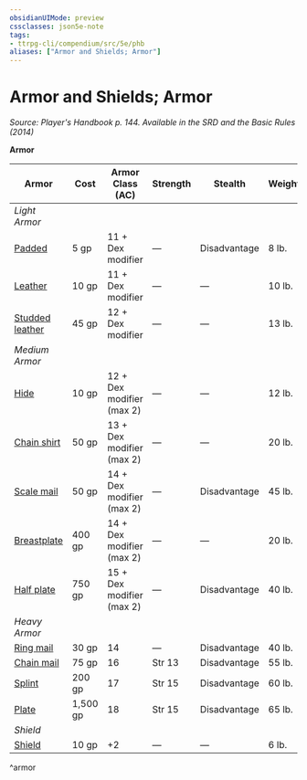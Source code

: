 ```yaml
---
obsidianUIMode: preview
cssclasses: json5e-note
tags:
- ttrpg-cli/compendium/src/5e/phb
aliases: ["Armor and Shields; Armor"]
---
```

# Armor and Shields; Armor
*Source: Player's Handbook p. 144. Available in the <span title='Systems Reference Document (5.1)'>SRD</span> and the Basic Rules (2014)* 

**Armor**

| Armor | Cost | Armor Class (AC) | Strength | Stealth | Weight |
|-------|------|------------------|----------|---------|--------|
| *Light Armor* |  |  |  |  |  |
| [Padded](Misc%20Files/CLI/compendium/items/padded-armor-xphb.md) | 5 gp | 11 + Dex modifier | — | Disadvantage | 8 lb. |
| [Leather](Misc%20Files/CLI/compendium/items/leather-armor-xphb.md) | 10 gp | 11 + Dex modifier | — | — | 10 lb. |
| [Studded leather](Misc%20Files/CLI/compendium/items/studded-leather-armor-xphb.md) | 45 gp | 12 + Dex modifier | — | — | 13 lb. |
| *Medium Armor* |  |  |  |  |  |
| [Hide](Misc%20Files/CLI/compendium/items/hide-armor-xphb.md) | 10 gp | 12 + Dex modifier (max 2) | — | — | 12 lb. |
| [Chain shirt](Misc%20Files/CLI/compendium/items/chain-shirt-xphb.md) | 50 gp | 13 + Dex modifier (max 2) | — | — | 20 lb. |
| [Scale mail](Misc%20Files/CLI/compendium/items/scale-mail-xphb.md) | 50 gp | 14 + Dex modifier (max 2) | — | Disadvantage | 45 lb. |
| [Breastplate](Misc%20Files/CLI/compendium/items/breastplate-xphb.md) | 400 gp | 14 + Dex modifier (max 2) | — | — | 20 lb. |
| [Half plate](Misc%20Files/CLI/compendium/items/half-plate-armor-xphb.md) | 750 gp | 15 + Dex modifier (max 2) | — | Disadvantage | 40 lb. |
| *Heavy Armor* |  |  |  |  |  |
| [Ring mail](Misc%20Files/CLI/compendium/items/ring-mail-xphb.md) | 30 gp | 14 | — | Disadvantage | 40 lb. |
| [Chain mail](Misc%20Files/CLI/compendium/items/chain-mail-xphb.md) | 75 gp | 16 | Str 13 | Disadvantage | 55 lb. |
| [Splint](Misc%20Files/CLI/compendium/items/splint-armor-xphb.md) | 200 gp | 17 | Str 15 | Disadvantage | 60 lb. |
| [Plate](Misc%20Files/CLI/compendium/items/plate-armor-xphb.md) | 1,500 gp | 18 | Str 15 | Disadvantage | 65 lb. |
| *Shield* |  |  |  |  |  |
| [Shield](Misc%20Files/CLI/compendium/items/shield-xphb.md) | 10 gp | +2 | — | — | 6 lb. |
^armor
